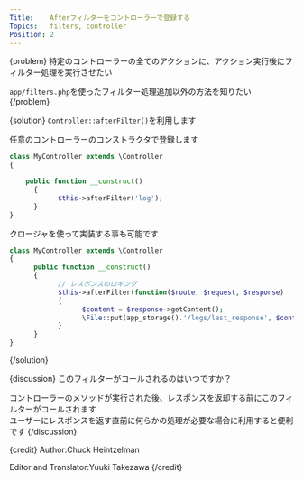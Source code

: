```yaml
---
Title:    Afterフィルターをコントローラーで登録する
Topics:   filters, controller
Position: 2
---
```


{problem}
特定のコントローラーの全てのアクションに、アクション実行後にフィルター処理を実行させたい

`app/filters.php`を使ったフィルター処理追加以外の方法を知りたい
{/problem}

{solution}
`Controller::afterFilter()`を利用します

任意のコントローラーのコンストラクタで登録します

```php
class MyController extends \Controller
{

    public function __construct()
	  {
		    $this->afterFilter('log');
	  }
}
```

クロージャを使って実装する事も可能です

```php
class MyController extends \Controller
{
	  public function __construct()
	  {
		    // レスポンスのロギング
		    $this->afterFilter(function($route, $request, $response)
		    {
			      $content = $response->getContent();
			      \File::put(app_storage().'/logs/last_response', $content);
		    }
	  }
}
```

{/solution}

{discussion}
このフィルターがコールされるのはいつですか？

コントローラーのメソッドが実行された後、レスポンスを返却する前にこのフィルターがコールされます  
ユーザーにレスポンスを返す直前に何らかの処理が必要な場合に利用すると便利です
{/discussion}

{credit}
Author:Chuck Heintzelman

Editor and Translator:Yuuki Takezawa
{/credit}
